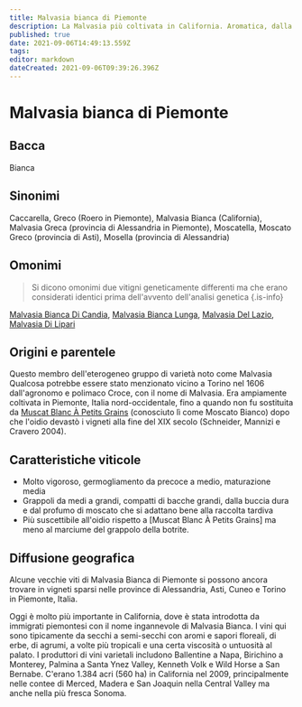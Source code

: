 ```yaml
---
title: Malvasia bianca di Piemonte
description: La Malvasia più coltivata in California. Aromatica, dalla buccia dura, originariamente italiana.
published: true
date: 2021-09-06T14:49:13.559Z
tags: 
editor: markdown
dateCreated: 2021-09-06T09:39:26.396Z
---
```


# Malvasia bianca di Piemonte

## Bacca
Bianca

## Sinonimi
Caccarella, Greco (Roero in Piemonte), Malvasia Bianca (California), Malvasia Greca (provincia di Alessandria in Piemonte), Moscatella, Moscato Greco (provincia di Asti), Mosella (provincia di Alessandria)

## Omonimi
> Si dicono omonimi due vitigni geneticamente differenti ma che erano considerati identici prima dell'avvento dell'analisi genetica
{.is-info}

[Malvasia Bianca Di Candia](/vitigni/Italia/bacca-bianca/malvasia-bianca-di-candia), [Malvasia Bianca Lunga](/vitigni/Italia/bacca-bianca/malvasia-bianca-lunga), [Malvasia Del Lazio](/vitigni/Italia/bacca-bianca/malvasia-del-lazio), [Malvasia Di Lipari](/vitigni/Italia/bacca-bianca/malvasia-di-lipari)


## Origini e parentele
Questo membro dell'eterogeneo gruppo di varietà noto come Malvasia Qualcosa potrebbe essere stato menzionato vicino a Torino nel 1606 dall'agronomo e polimaco Croce, con il nome di Malvasia. Era ampiamente coltivata in Piemonte, Italia nord-occidentale, fino a quando non fu sostituita da [Muscat Blanc À Petits Grains](/vitigni/Francia/bacca-bianca/muscat-blanc-a-petit-grains) (conosciuto lì come Moscato Bianco) dopo che l'oidio devastò i vigneti alla fine del XIX secolo (Schneider, Mannizi e Cravero 2004).

## Caratteristiche viticole

- Molto vigoroso, germogliamento da precoce a medio, maturazione media 
- Grappoli da medi a grandi, compatti di bacche grandi, dalla buccia dura e dal profumo di moscato che si adattano bene alla raccolta tardiva 
- Più suscettibile all'oidio rispetto a [Muscat Blanc À Petits Grains] ma meno al marciume del grappolo della botrite.


## Diffusione geografica

Alcune vecchie viti di Malvasia Bianca di Piemonte si possono ancora trovare in vigneti sparsi nelle province di Alessandria, Asti, Cuneo e Torino in Piemonte, Italia.

Oggi è molto più importante in California, dove è stata introdotta da immigrati piemontesi con il nome ingannevole di Malvasia Bianca. I vini qui sono tipicamente da secchi a semi-secchi con aromi e sapori floreali, di erbe, di agrumi, a volte più tropicali e una certa viscosità o untuosità al palato. I produttori di vini varietali includono Ballentine a Napa, Birichino a Monterey, Palmina a Santa Ynez Valley, Kenneth Volk e Wild Horse a San Bernabe. C'erano 1.384 acri (560 ha) in California nel 2009, principalmente nelle contee di Merced, Madera e San Joaquin nella Central Valley ma anche nella più fresca Sonoma.
